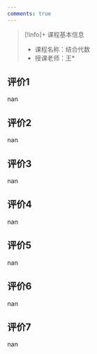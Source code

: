 ```yaml
---
comments: true
---
```


>[!info]+ 课程基本信息
>
> - 课程名称：结合代数
> - 授课老师：王*

## 评价1

nan
## 评价2

nan
## 评价3

nan
## 评价4

nan
## 评价5

nan
## 评价6

nan
## 评价7

nan
